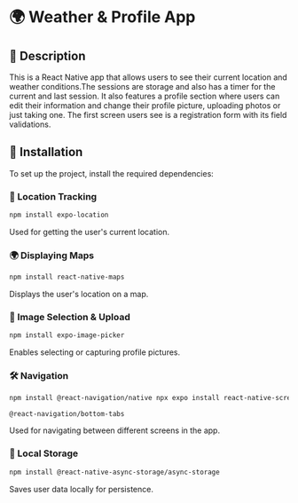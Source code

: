 # 🌍 Weather & Profile App

## 📌 Description

This is a React Native app that allows users to see their current location and weather conditions.The sessions are storage and also has a timer for the current and last session.
It also features a profile section where users can edit their information and change their profile picture, uploading photos or just taking one. 
The first screen users see is a registration form with its field validations.

## 🚀 Installation
To set up the project, install the required dependencies:


### 📍 Location Tracking
```sh
npm install expo-location
```
Used for getting the user's current location.

### 🌍 Displaying Maps

```sh
npm install react-native-maps
```
Displays the user's location on a map.

### 📸 Image Selection & Upload
```sh
npm install expo-image-picker
```
Enables selecting or capturing profile pictures.

### 🛠️ Navigation
```sh
npm install @react-navigation/native npx expo install react-native-screens react-native-safe-area-context

@react-navigation/bottom-tabs
```
Used for navigating between different screens in the app.

### 💾 Local Storage
```sh
npm install @react-native-async-storage/async-storage
```
Saves user data locally for persistence.

